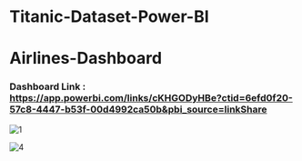 # Titanic-Dataset-Power-BI


# Airlines-Dashboard

### Dashboard Link : https://app.powerbi.com/links/cKHGODyHBe?ctid=6efd0f20-57c8-4447-b53f-00d4992ca50b&pbi_source=linkShare




![1](https://github.com/user-attachments/assets/867b7512-a73f-4f26-a376-761ee371c1fd)


![4](https://github.com/user-attachments/assets/cbc7f2a2-fb0f-48e0-a845-756761c46c4b)
